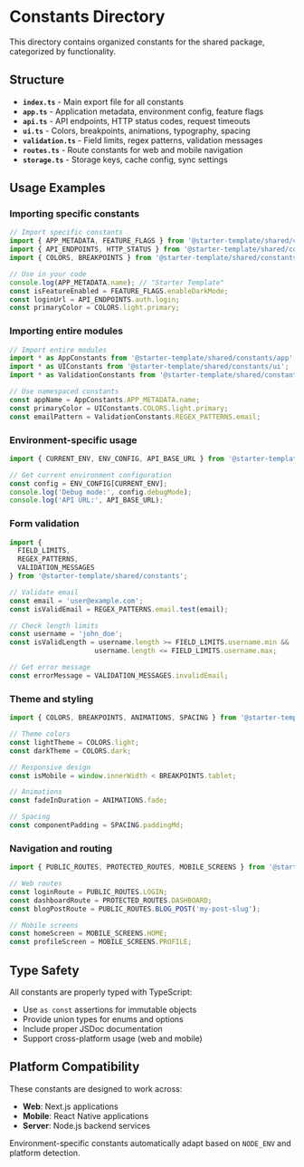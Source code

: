 # Constants Directory

This directory contains organized constants for the shared package, categorized by functionality.

## Structure

- **`index.ts`** - Main export file for all constants
- **`app.ts`** - Application metadata, environment config, feature flags
- **`api.ts`** - API endpoints, HTTP status codes, request timeouts
- **`ui.ts`** - Colors, breakpoints, animations, typography, spacing
- **`validation.ts`** - Field limits, regex patterns, validation messages
- **`routes.ts`** - Route constants for web and mobile navigation
- **`storage.ts`** - Storage keys, cache config, sync settings

## Usage Examples

### Importing specific constants

```typescript
// Import specific constants
import { APP_METADATA, FEATURE_FLAGS } from '@starter-template/shared/constants';
import { API_ENDPOINTS, HTTP_STATUS } from '@starter-template/shared/constants';
import { COLORS, BREAKPOINTS } from '@starter-template/shared/constants';

// Use in your code
console.log(APP_METADATA.name); // "Starter Template"
const isFeatureEnabled = FEATURE_FLAGS.enableDarkMode;
const loginUrl = API_ENDPOINTS.auth.login;
const primaryColor = COLORS.light.primary;
```

### Importing entire modules

```typescript
// Import entire modules
import * as AppConstants from '@starter-template/shared/constants/app';
import * as UIConstants from '@starter-template/shared/constants/ui';
import * as ValidationConstants from '@starter-template/shared/constants/validation';

// Use namespaced constants
const appName = AppConstants.APP_METADATA.name;
const primaryColor = UIConstants.COLORS.light.primary;
const emailPattern = ValidationConstants.REGEX_PATTERNS.email;
```

### Environment-specific usage

```typescript
import { CURRENT_ENV, ENV_CONFIG, API_BASE_URL } from '@starter-template/shared/constants';

// Get current environment configuration
const config = ENV_CONFIG[CURRENT_ENV];
console.log('Debug mode:', config.debugMode);
console.log('API URL:', API_BASE_URL);
```

### Form validation

```typescript
import { 
  FIELD_LIMITS, 
  REGEX_PATTERNS, 
  VALIDATION_MESSAGES 
} from '@starter-template/shared/constants';

// Validate email
const email = 'user@example.com';
const isValidEmail = REGEX_PATTERNS.email.test(email);

// Check length limits
const username = 'john_doe';
const isValidLength = username.length >= FIELD_LIMITS.username.min && 
                     username.length <= FIELD_LIMITS.username.max;

// Get error message
const errorMessage = VALIDATION_MESSAGES.invalidEmail;
```

### Theme and styling

```typescript
import { COLORS, BREAKPOINTS, ANIMATIONS, SPACING } from '@starter-template/shared/constants';

// Theme colors
const lightTheme = COLORS.light;
const darkTheme = COLORS.dark;

// Responsive design
const isMobile = window.innerWidth < BREAKPOINTS.tablet;

// Animations
const fadeInDuration = ANIMATIONS.fade;

// Spacing
const componentPadding = SPACING.paddingMd;
```

### Navigation and routing

```typescript
import { PUBLIC_ROUTES, PROTECTED_ROUTES, MOBILE_SCREENS } from '@starter-template/shared/constants';

// Web routes
const loginRoute = PUBLIC_ROUTES.LOGIN;
const dashboardRoute = PROTECTED_ROUTES.DASHBOARD;
const blogPostRoute = PUBLIC_ROUTES.BLOG_POST('my-post-slug');

// Mobile screens
const homeScreen = MOBILE_SCREENS.HOME;
const profileScreen = MOBILE_SCREENS.PROFILE;
```

## Type Safety

All constants are properly typed with TypeScript:

- Use `as const` assertions for immutable objects
- Provide union types for enums and options
- Include proper JSDoc documentation
- Support cross-platform usage (web and mobile)

## Platform Compatibility

These constants are designed to work across:

- **Web**: Next.js applications
- **Mobile**: React Native applications  
- **Server**: Node.js backend services

Environment-specific constants automatically adapt based on `NODE_ENV` and platform detection.